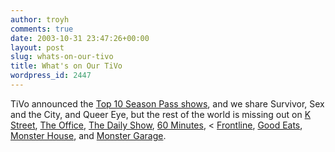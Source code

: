```yaml
---
author: troyh
comments: true
date: 2003-10-31 23:47:26+00:00
layout: post
slug: whats-on-our-tivo
title: What's on Our TiVo
wordpress_id: 2447
---
```


TiVo announced the [Top 10 Season Pass shows](http://www.pvrblog.com/pvr/2003/10/top_10_season_p.html), and we share Survivor, Sex and the City, and Queer Eye, but the rest of the world is missing out on [K Street](http://www.hbo.com/kstreet/), [The Office](), [The Daily Show](http://www.comedycentral.com/tv_shows/thedailyshowwithjonstewart/), [60 Minutes](http://www.cbsnews.com/sections/60minutes/main3415.shtml), < [Frontline](http://www.pbs.org/wgbh/pages/frontline/), [Good Eats](http://www.altonbrown.com/), [Monster House](http://dsc.discovery.com/fansites/monsterhouse/monsterhouse.html), and [Monster Garage](http://dsc.discovery.com/fansites/monstergarage/monstergarage.html).
